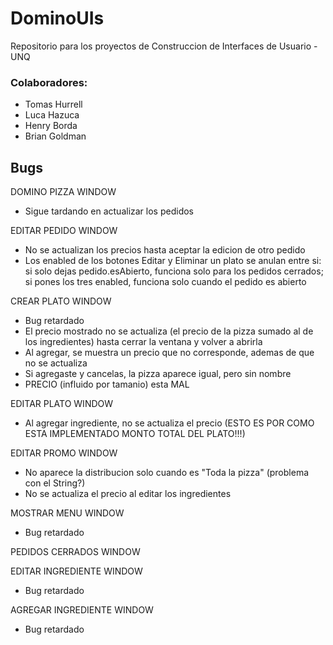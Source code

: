 # DominoUIs
Repositorio para los proyectos de Construccion de Interfaces de Usuario - UNQ

### Colaboradores:
- Tomas Hurrell
- Luca Hazuca
- Henry Borda
- Brian Goldman



## Bugs

DOMINO PIZZA WINDOW
- Sigue tardando en actualizar los pedidos

EDITAR PEDIDO WINDOW
- No se actualizan los precios hasta aceptar la edicion de otro pedido
- Los enabled de los botones Editar y Eliminar un plato se anulan entre si: si solo dejas pedido.esAbierto, funciona solo para los  pedidos cerrados; si pones los tres enabled, funciona solo cuando el pedido es abierto 

CREAR PLATO WINDOW
- Bug retardado
- El precio mostrado no se actualiza (el precio de la pizza sumado al de los ingredientes) hasta cerrar la ventana y volver a abrirla
- Al agregar, se muestra un precio que no corresponde, ademas de que no se actualiza
- Si agregaste y cancelas, la pizza aparece igual, pero sin nombre
- PRECIO (influido por tamanio) esta MAL

EDITAR PLATO WINDOW
- Al agregar ingrediente, no se actualiza el precio (ESTO ES POR COMO ESTA IMPLEMENTADO MONTO TOTAL DEL PLATO!!!)

EDITAR PROMO WINDOW
- No aparece la distribucion solo cuando es "Toda la pizza" (problema con el String?)
- No se actualiza el precio al editar los ingredientes

MOSTRAR MENU WINDOW
- Bug retardado

PEDIDOS CERRADOS WINDOW


EDITAR INGREDIENTE WINDOW
- Bug retardado

AGREGAR INGREDIENTE WINDOW
- Bug retardado
